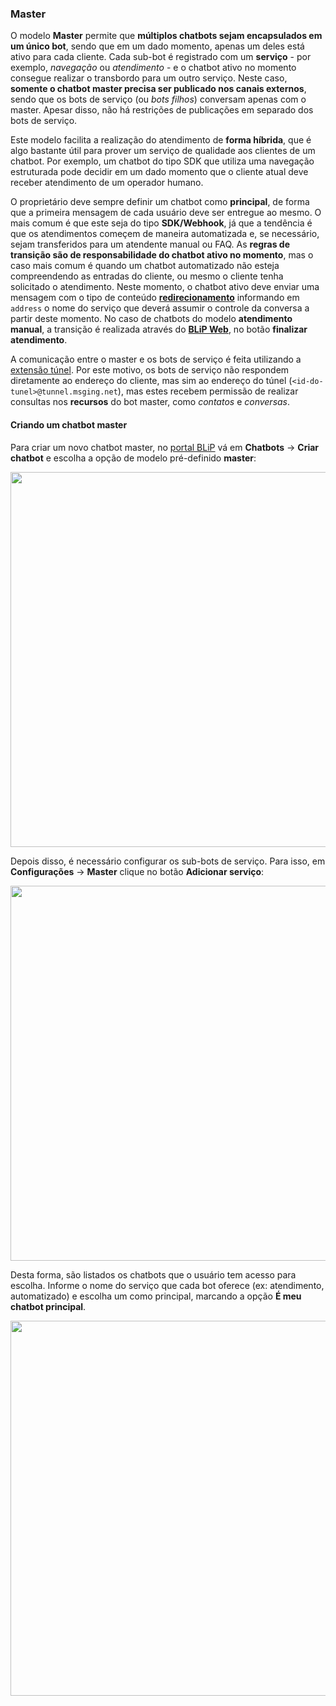 ### Master

O modelo **Master** permite que **múltiplos chatbots sejam encapsulados em um único bot**, sendo que em um dado momento, apenas um deles está ativo para cada cliente. Cada sub-bot é registrado com um **serviço** - por exemplo, *navegação* ou *atendimento* - e o chatbot ativo no momento consegue realizar o transbordo para um outro serviço. Neste caso, **somente o chatbot master precisa ser publicado nos canais externos**, sendo que os bots de serviço (ou *bots filhos*) conversam apenas com o master. Apesar disso, não há restrições de publicações em separado dos bots de serviço.

Este modelo facilita a realização do atendimento de **forma híbrida**, que é algo bastante útil para prover um serviço de qualidade aos clientes de um chatbot. Por exemplo, um chatbot do tipo SDK que utiliza uma navegação estruturada pode decidir em um dado momento que o cliente atual deve receber atendimento de um operador humano. 

O proprietário deve sempre definir um chatbot como **principal**, de forma que a primeira mensagem de cada usuário deve ser entregue ao mesmo. O mais comum é que este seja do tipo **SDK/Webhook**, já que a tendência é que os atendimentos começem de maneira automatizada e, se necessário, sejam transferidos para um atendente manual ou FAQ. As **regras de transição são de responsabilidade do chatbot ativo no momento**, mas o caso mais comum é quando um chatbot automatizado não esteja compreendendo as entradas do cliente, ou mesmo o cliente tenha solicitado o atendimento. Neste momento, o chatbot ativo deve enviar uma mensagem com o tipo de conteúdo [**redirecionamento**](https://portal.blip.ai/#/docs/content-types/redirect) informando em `address` o nome do serviço que deverá assumir o controle da conversa a partir deste momento. No caso de chatbots do modelo **atendimento manual**, a transição é realizada através do [**BLiP Web**](https://web.blip.ai), no botão **finalizar atendimento**.

A comunicação entre o master e os bots de serviço é feita utilizando a [extensão túnel](https://portal.blip.ai/#/docs/extensions/tunnel). Por este motivo, os bots de serviço não respondem diretamente ao endereço do cliente, mas sim ao endereço do túnel (`<id-do-tunel>@tunnel.msging.net`), mas estes recebem permissão de realizar consultas nos **recursos** do bot master, como *contatos* e *conversas*.

#### Criando um chatbot master

Para criar um novo chatbot master, no [portal BLiP](https://portal.blip.ai) vá em **Chatbots** -> **Criar chatbot** e escolha a opção de modelo pré-definido **master**:

<img width="600px" src="https://github.com/takenet/messaginghub-docs/raw/master/docs/pt/templates/master1.png" />

Depois disso, é necessário configurar os sub-bots de serviço. Para isso, em  **Configurações** -> **Master** clique no botão **Adicionar serviço**:

<img width="600px" src="https://github.com/takenet/messaginghub-docs/raw/master/docs/pt/templates/master2.png" />

Desta forma, são listados os chatbots que o usuário tem acesso para escolha. Informe o nome do serviço que cada bot oferece (ex: atendimento, automatizado) e escolha um como principal, marcando a opção **É meu chatbot principal**.

<img width="600px" src="https://github.com/takenet/messaginghub-docs/raw/master/docs/pt/templates/master3.png" />
